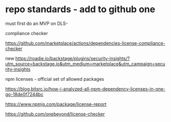 # repo standards - add to github one

must first do an MVP on DLS-

compliance checker

<https://github.com/marketplace/actions/dependencies-license-compliance-checker>

new
<https://roadie.io/backstage/plugins/security-insights/?utm_source=backstage.io&utm_medium=marketplace&utm_campaign=security-insights>

npm licenses - official set of allowed packages

<https://blog.bitsrc.io/how-i-analyzed-all-npm-dependency-licenses-in-one-go-18de0f7244bc>

<https://www.npmjs.com/package/license-report>

<https://github.com/onebeyond/license-checker>
